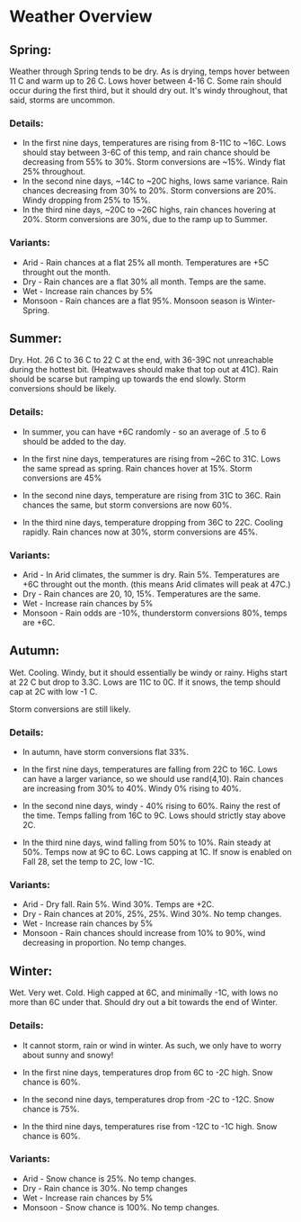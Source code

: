 # Weather Overview

## Spring:

Weather through Spring tends to be dry. As is drying, temps hover between 11 C and warm up to 26 C. Lows hover between 4-16 C. Some rain should occur during the first third, but it should dry out. It's windy throughout, that said, storms are uncommon.

### Details:

* In the first nine days, temperatures are rising from 8-11C to ~16C. Lows should stay between 3-6C of this temp, and rain chance should be decreasing from 55% to 30%. Storm conversions are ~15%. Windy flat 25% throughout.
* In the second nine days, ~14C to ~20C highs, lows same variance. Rain chances decreasing from 30% to 20%.  Storm conversions are 20%. Windy dropping from 25% to 15%.
* In the third nine days, ~20C to ~26C highs, rain chances hovering at 20%. Storm conversions are 30%, due to the ramp up to Summer.

### Variants:
* Arid - Rain chances at a flat 25% all month. Temperatures are +5C throught out the month.
* Dry - Rain chances are a flat 30% all month. Temps are the same.
* Wet - Increase rain chances by 5%
* Monsoon - Rain chances are a flat 95%. Monsoon season is Winter-Spring. 

## Summer: 

Dry. Hot. 26 C to 36 C to 22 C at the end, with 36-39C not unreachable during the hottest bit. (Heatwaves should make that top out at 41C). Rain should be scarse but ramping up towards the end slowly. Storm conversions should be likely.

### Details:
* In summer, you can have +6C randomly - so an average of .5 to 6 should be added to the day.

* In the first nine days, temperatures are rising from ~26C to 31C. Lows the same spread as spring. Rain chances hover at 15%. Storm conversions are 45%
* In the second nine days, temperature are rising from 31C to 36C. Rain chances the same, but storm conversions are now 60%.
* In the third nine days, temperature dropping from 36C to 22C. Cooling rapidly. Rain chances now at 30%, storm conversions are 45%.

### Variants:
* Arid - In Arid climates, the summer is dry. Rain 5%. Temperatures are +6C throught out the month. (this means Arid climates will peak at 47C.)
* Dry - Rain chances are 20, 10, 15%. Temperatures are the same. 
* Wet - Increase rain chances by 5%
* Monsoon - Rain odds are -10%, thunderstorm conversions 80%, temps are +6C. 

## Autumn:

Wet. Cooling. Windy, but it should essentially be windy or rainy. Highs start at 22 C but drop to 3.3C. Lows are 11C to 0C. If it snows, the temp should cap at 2C with low -1 C.

Storm conversions are still likely.

### Details:
* In autumn, have storm conversions flat 33%.

* In the first nine days, temperatures are falling from 22C to 16C. Lows can have a larger variance, so we should use rand(4,10). Rain chances are increasing from 30% to 40%. Windy 0% rising to 40%.
* In the second nine days, windy - 40% rising to 60%. Rainy the rest of the time. Temps falling from 16C to 9C. Lows should strictly stay above 2C. 
* In the third nine days, wind falling from 50% to 10%. Rain steady at 50%. Temps now at 9C to 6C. Lows capping at 1C. If snow is enabled on Fall 28, set the temp to 2C, low -1C.

### Variants:

* Arid - Dry fall. Rain 5%. Wind 30%. Temps are +2C.
* Dry - Rain chances at 20%, 25%, 25%. Wind 30%. No temp changes.
* Wet - Increase rain chances by 5%
* Monsoon - Rain chances should increase from 10% to 90%, wind decreasing in proportion. No temp changes.

## Winter: 

Wet. Very wet. Cold. High capped at 6C, and minimally -1C, with lows no more than 6C under that. Should dry out a bit towards the end of Winter.

### Details:
* It cannot storm, rain or wind in winter. As such, we only have to worry about sunny and snowy!

* In the first nine days, temperatures drop from 6C to -2C high. Snow chance is 60%.

* In the second nine days, temperatures drop from -2C to -12C. Snow chance is 75%. 

* In the third nine days, temperatures rise from -12C to -1C high. Snow chance is 60%.

### Variants:

* Arid - Snow chance is 25%. No temp changes.
* Dry - Rain chance is 30%. No temp changes
* Wet - Increase rain chances by 5%
* Monsoon - Snow chance is 100%. No temp changes.